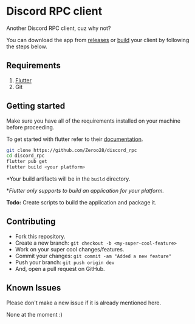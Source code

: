 # Discord RPC client

Another Discord RPC client, cuz why not?

You can download the app from [releases](https://github.com/Zeroo28/discord_rpc/releases/) or [build](#getting-started) your client by following the steps below.

## Requirements

1. [Flutter](https://docs.flutter.dev/get-started/install)
2. Git

## Getting started

Make sure you have all of the requirements installed on your machine before proceeding.

To get started with flutter refer to their [documentation](https://docs.flutter.dev/).

```sh
git clone https://github.com/Zeroo28/discord_rpc
cd discord_rpc
flutter pub get
flutter build <your platform>
```

*Your build artifacts will be in the `build` directory. 

*_Flutter only supports to build an application for your platform._

**Todo:** Create scripts to build the application and package it.

## Contributing

-   Fork this repository.
-   Create a new branch: `git checkout -b <my-super-cool-feature>`
-   Work on your super cool changes/features.
-   Commit your changes: `git commit -am "Added a new feature"`
-   Push your branch: `git push origin dev`
-   And, open a pull request on GitHub.

## Known Issues

Please don't make a new issue if it is already mentioned here.

None at the moment :)
